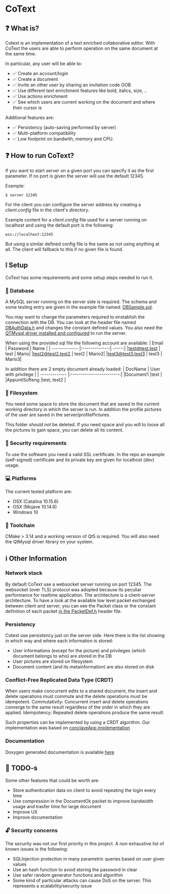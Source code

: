 # CoText
## :question: What is?
Cotext is an implementation of a text enriched collaborative editor.
With CoText the users are able to perform operation on the same document at the same time.

In particular, any user will be able to:
- :white_check_mark: Create an account/login
- :white_check_mark: Create a document
- :white_check_mark: Invite an other user by sharing an invitation code OOB
- :white_check_mark: Use different text enrichment features like bold, italics, size, ..
- :white_check_mark: Use actions enrichment
- :white_check_mark: See which users are current working on the document and where their cursor is 

Additional features are:
- :white_check_mark: Persistency (auto-saving performed by server)
- :white_check_mark: Multi-platform compatibility
- :white_check_mark: Low footprint on bandwith, memory and CPU.

## :question: How to run CoText?
If you want to start server on a given port  you can specify it as the first parameter. If no port is given the server will use the default 12345.

Example:
```shell
$ server 12345
```

For the client you can configure the server address by creating a *client.config* file in the client's directory.

Example content for a *client.config* file used for a server running on localhost and using  the default port is the following:

```plaintext
wss://localhost:12345
```

But using a similar defined config file is the same as not using anything at all. The client will fallback to this if no given file is found.
## :grey_exclamation: Setup
CoText has some requirements and some setup steps needed to run it.

### :floppy_disk: Database 
A MySQL server running on the server side is required.
The schema and some testing entry are given in the example file named: [DBSample.sql](https://github.com/anphetamina/CoText/blob/master/DBSample.sql).

You may want to change the parameters required to enstablish the connection with the DB.
You can look at the header file named 
[DBAuthData.h](https://github.com/anphetamina/CoText/blob/4fef2fbff233b1611bb66b54a1ea847958d9d56e/server/DBAuthData.h#L3) and changes the constant defined values.
You also need the [QTMysql driver installed and configured](https://stackoverflow.com/questions/6483523/qt-how-to-getcompile-mysql-driver) to run the server. 

When using the provided sql file the following account are available:
| Email         | Password      | Name  |
| ------------- |:-------------:| -----:|
|test@test.test | test          | Mario|
|test2@test2.test2 | test2      | Mario2|
|test3@test3.test3 | test3      | Mario3|

In addition there are 2 empty document already loaded:
| DocName       | User with privilege      |
| ------------- |:------------------------:|
|Document1      |test                      |
|AppuntiSofteng |test, test2               |

### :file_folder: Filesystem
You need some space to store the document that are saved in the current working directory in which the server is run.
In addition the profile pictures of the user are saved in the server/profilePictures.

This folder *should not* be deleted. If you need space and you will to loose all the pictures to gain space, you can delete all its content.

### :closed_lock_with_key: Security requirements
To use the software you need a valid SSL certificate. 
In the repo an example (self-signed) certificate and its private key are given for localhost (dev) usage. 

### :computer: Platforms 
The current tested platform are:
- OSX (Catalina 10.15.6)
- OSX (Mojave 10.14.6)
- Windows 10

### :hammer: Toolchain
CMake > 3.14 and a working version of Qt5 is required.
You will also need the QtMysql driver library on your system.

## :information_source: Other Information 

### Network stack
By default CoText use a websocket server running on port 12345.
The websocket (over TLS) protocol was adopted because its peculiar performance for realtime application.
The architecture is a client-server architecture.
To have a look at the available low level packet exchanged between client and server, you can see the Packet class or the constant definition of each packet [in the PacketDef.h](https://github.com/anphetamina/CoText/blob/master/common/PacketDef.h) header file.

### Persistency
Cotext use persistency just on the server side. Here there is the list showing in which way and where each information is stored:
- User informations (except for the picture) and privileges (which document belongs to who) are stored in the DB
- User pictures are stored on filesystem
- Document content (and its metainformation) are also stored on disk

###  Conflict-Free Replicated Data Type (CRDT)
When users make concurrent edits to a shared document, the insert and delete operations must commute and the delete operations must be idempotent.
Commutativity: Concurrent insert and delete operations converge to the same result regardless of the order in which they are applied.
Idempotency: Repeated delete operations produce the same result.

Such properties can be implemented by using a CRDT algorithm.
Our implementation was based on [conclaveApp implementation](https://conclave-team.github.io/conclave-site/#what-is-a-real-time-collaborative-)

### Documentation
Doxygen generated documentation is available [here](https://emmunaf.dev/projects/CoText/Documentation/html/)

## :pushpin: TODO-s
Some other features that could be worth are:
- Store authentication data on client to avoid repeating the login every time
- Use compression in the DocumentOk packet to improve bandwidth usage and trasfer time for large document
- Improve UX
- Improve documentation

### :unlock: Security concerns
The security was not our first priority in this project.
A non exhaustive list of known issues is the following:
- SQLInjection protection in many parametric queries based on user given values
- Use an hash function to avoid storing the password in clear
- Use safer random generator functions and algorithm
- Some kind of particular attacks can cause DoS on the server. This represents a scalability/security issue
